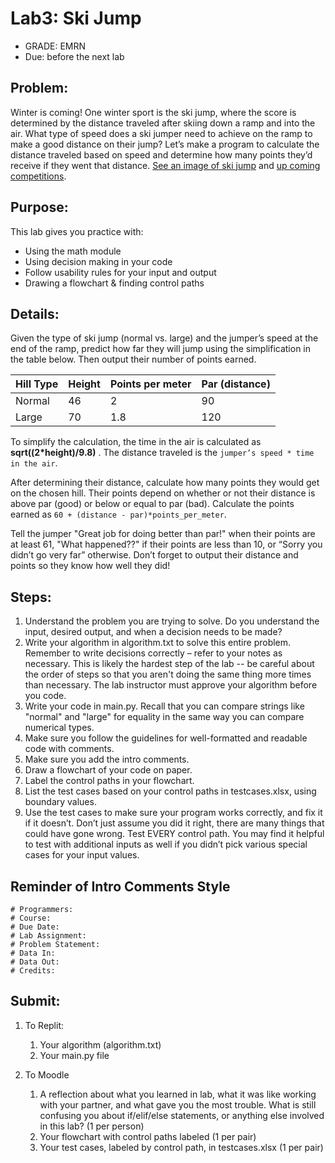 # Lab3: Ski Jump
* GRADE: EMRN									
* Due: before the next lab
	
## Problem: 
Winter is coming! One winter sport is the ski jump, where the score is determined by the distance traveled after skiing down a ramp and into the air. What type of speed does a ski jumper need to achieve on the ramp to make a good distance on their jump?  Let’s make a program to calculate the distance traveled based on speed and determine how many points they’d receive if they went that distance.
[See an image of ski jump](https://i0.wp.com/i.ytimg.com/vi/nIH01DgMOnI/maxresdefault.jpg) and [up coming competitions](https://www.fis-ski.com/DB/alpine-skiing/calendar-results.html?categorycode=WC&disciplinecode=&eventselection=&gendercode=&nationcode=&place=&racecodex=&racedate=&saveselection=-1&seasoncode=2022&seasonmonth=X-2022&seasonselection=&sectorcode=AL).

## Purpose: 
This lab gives you practice with:
* Using the math module  
* Using decision making in your code  
* Follow usability rules for your input and output  
* Drawing a flowchart & finding control paths  

## Details:
Given the type of ski jump (normal vs. large) and the jumper’s speed at the end of the ramp, predict how far they will jump using the simplification in the table below. Then output their number of points earned.

|Hill Type	| Height	| Points per meter	| Par (distance)|
|-----------|-----------|-------------------|---------------|
| Normal	| 46	    | 2	                | 90            |
| Large	    | 70	    | 1.8	            | 120           |

To simplify the calculation, the time in the air is calculated as **sqrt((2*height)/9.8)** . The distance traveled is the `jumper’s speed * time in the air`.

After determining their distance, calculate how many points they would get on the chosen hill. Their points depend on whether or not their distance is above par (good) or below or equal to par (bad). Calculate the points earned as `60 + (distance - par)*points_per_meter`.

Tell the jumper "Great job for doing better than par!" when their points are at least 61, "What happened??" if their points are less than 10, or “Sorry you didn’t go very far” otherwise. Don’t forget to output their distance and points so they know how well they did! 

## Steps:
1. Understand the problem you are trying to solve. Do you understand the input, desired output, and when a decision needs to be made?
2. Write your algorithm in algorithm.txt to solve this entire problem. Remember to write decisions correctly – refer to your notes as necessary. This is likely the hardest step of the lab -- be careful about the order of steps so that you aren't doing the same thing more times than necessary. The lab instructor must approve your algorithm before you code. 
3. Write your code in main.py. Recall that you can compare strings like "normal" and "large" for equality in the same way you can compare numerical types.
4. Make sure you follow the guidelines for well-formatted and readable code with comments.
5. Make sure you add the intro comments.
6. Draw a flowchart of your code on paper.
7. Label the control paths in your flowchart.
8. List the test cases based on your control paths in testcases.xlsx, using boundary values.
9. Use the test cases to make sure your program works correctly, and fix it if it doesn’t. Don’t just assume you did it right, there are many things that could have gone wrong. Test EVERY control path. You may find it helpful to test with additional inputs as well if you didn’t pick various special cases for your input values.

## Reminder of Intro Comments Style

  ```
  # Programmers:  
  # Course:  
  # Due Date: 
  # Lab Assignment: 
  # Problem Statement:  
  # Data In:
  # Data Out:  
  # Credits: 
  ```



## Submit:

1. To Replit:
    1. Your algorithm (algorithm.txt)
    2. Your main.py file
       
  
2. To Moodle
    1. A reflection about what you learned in lab, what it was like working with your partner, and what gave you the most trouble. What is still confusing you about if/elif/else statements, or anything else involved in this lab? (1 per person)
    2. Your flowchart with control paths labeled (1 per pair)
    3. Your test cases, labeled by control path, in testcases.xlsx (1 per pair)



